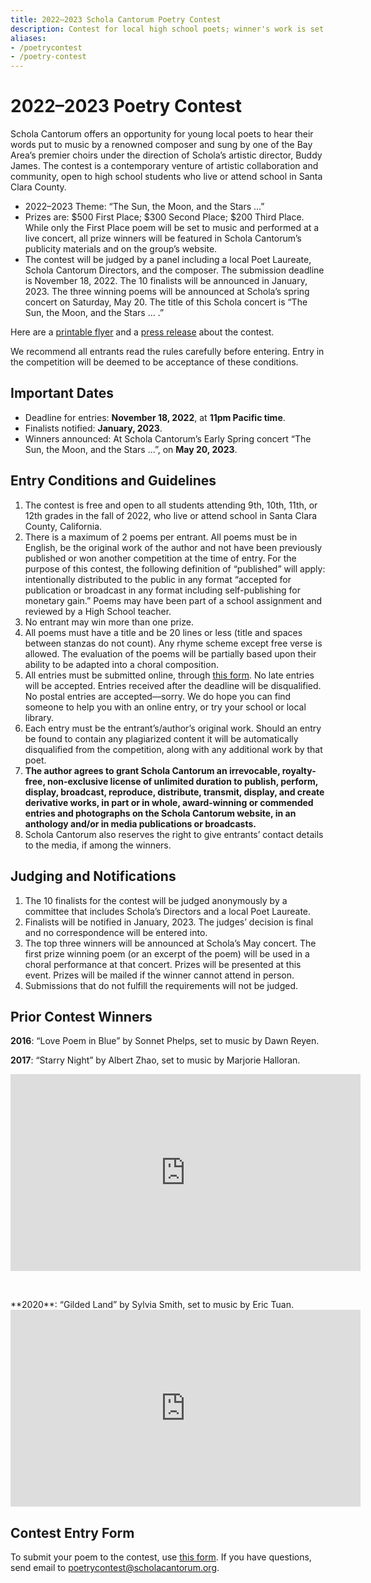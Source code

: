 ```yaml
---
title: 2022–2023 Schola Cantorum Poetry Contest
description: Contest for local high school poets; winner's work is set to music and performed by Schola.
aliases:
- /poetrycontest
- /poetry-contest
---
```


# 2022&ndash;2023 Poetry Contest

Schola Cantorum offers an opportunity for young local poets to hear their words
put to music by a renowned composer and sung by one of the Bay Area&rsquo;s premier choirs
under the direction of Schola’s artistic director, Buddy
James. The contest is a contemporary venture of artistic collaboration and
community, open to high school students who live or attend school in Santa Clara
County.

* 2022&ndash;2023 Theme: &ldquo;The Sun, the Moon, and the Stars ...&rdquo;
* Prizes are: $500 First Place; $300 Second Place; $200 Third Place. While only
  the First Place poem will be set to music and performed at a live concert, all
  prize winners will be featured in Schola Cantorum&rsquo;s publicity materials and on
  the group&rsquo;s website.
* The contest will be judged by a panel including a local Poet Laureate, 
  Schola Cantorum Directors, and the composer. The
  submission deadline is November 18, 2022. The 10 finalists will be announced
  in January, 2023. The three winning poems will be announced at Schola&rsquo;s
  spring concert on Saturday, May 20. 
  The title of this Schola concert is &ldquo;The Sun, the Moon, and the Stars ... .&rdquo;

Here are a [printable flyer](/poetry/flyer.pdf) and a
[press release](/press/2023-05-20.pdf) about the contest.

We recommend all entrants read the rules carefully before entering. Entry in the
competition will be deemed to be acceptance of these conditions.

## Important Dates

* Deadline for entries: **November 18, 2022**, at **11pm Pacific time**.
* Finalists notified: **January, 2023**.
* Winners announced: At Schola Cantorum’s Early Spring concert &ldquo;The Sun, the Moon, and the Stars ...&rdquo;,
  on **May 20, 2023**.

## Entry Conditions and Guidelines

1. The contest is free and open to all students attending 9th, 10th, 11th, or
   12th grades in the fall of 2022, who live or attend school in Santa Clara
   County, California.
2. There is a maximum of 2 poems per entrant. All poems must be in English, be
   the original work of the author and not have been previously published or won
   another competition at the time of entry. For the purpose of this contest,
   the following definition of &ldquo;published&rdquo; will apply: intentionally distributed
   to the public in any format &ldquo;accepted for publication or broadcast in any
   format including self-publishing for monetary gain.&rdquo; Poems may have been part
   of a school assignment and reviewed by a High School teacher.
3. No entrant may win more than one prize.
4. All poems must have a title and be 20 lines or less (title and spaces between
   stanzas do not count). Any rhyme scheme except free verse is allowed. The
   evaluation of the poems will be partially based upon their ability to be
   adapted into a choral composition.
5. All entries must be submitted online, through
   [this form](https://forms.gle/ipxLLhWzNPtbp9um8). No late entries will be
   accepted. Entries received after the deadline will be disqualified. No postal
   entries are accepted&mdash;sorry. We do hope you can find someone to help you with
   an online entry, or try your school or local library.
6. Each entry must be the entrant&rsquo;s/author&rsquo;s original work. Should an entry be
   found to contain any plagiarized content it will be automatically
   disqualified from the competition, along with any additional work by that
   poet.
7. **The author agrees to grant Schola Cantorum an irrevocable, royalty-free,
   non-exclusive license of unlimited duration to publish, perform, display,
   broadcast, reproduce, distribute, transmit, display, and create derivative
   works, in part or in whole, award-winning or commended entries and photographs
   on the Schola Cantorum website, in an anthology and/or in media publications or
   broadcasts.**
8. Schola Cantorum also reserves the right to give entrants&rsquo; contact details to
   the media, if among the winners.

## Judging and Notifications

1. The 10 finalists for the contest will be judged anonymously by a committee
   that includes Schola&rsquo;s Directors and a local Poet Laureate.
2. Finalists will be notified in January, 2023. The judges&rsquo; decision is
   final and no correspondence will be entered into.
3. The top three winners will be announced at Schola&rsquo;s May concert. The
   first prize winning poem (or an excerpt of the poem) will be used in a choral
   performance at that concert. Prizes will be presented at this event. Prizes
   will be mailed if the winner cannot attend in person.
4. Submissions that do not fulfill the requirements will not be judged.

## Prior Contest Winners

**2016**: &ldquo;Love Poem in Blue&rdquo; by Sonnet Phelps, set to music by Dawn Reyen.

**2017**: &ldquo;Starry Night&rdquo; by Albert Zhao, set to music by Marjorie Halloran.

<iframe width="560" height="315" src="https://www.youtube.com/embed/M705te7cR0s?res=0" title="Starry Night" frameborder="0" allow="accelerometer; autoplay; clipboard-write; encrypted-media; gyroscope; picture-in-picture" allowfullscreen></iframe>
<p>&nbsp;</p>
**2020**: &ldquo;Gilded Land&rdquo; by Sylvia Smith, set to music by Eric Tuan.

<iframe width="560" height="315" src="https://www.youtube.com/embed/z-6C1gHeVY0?res=0" title="Gilded Land" frameborder="0" allow="accelerometer; autoplay; clipboard-write; encrypted-media; gyroscope; picture-in-picture" allowfullscreen></iframe>

## Contest Entry Form

To submit your poem to the contest, use [this
form](https://forms.gle/ipxLLhWzNPtbp9um8). If you have questions, send email
to [poetrycontest@scholacantorum.org](mailto:poetrycontest@scholacantorum.org).
